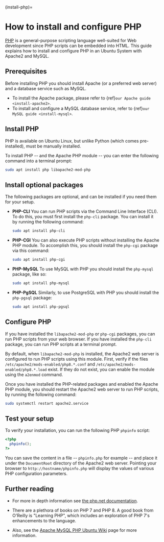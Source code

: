 (install-php)=
# How to install and configure PHP

[PHP](https://www.php.net/) is a general-purpose scripting language well-suited for Web development since PHP scripts can be embedded into HTML. This guide explains how to install and configure PHP in an Ubuntu System with Apache2 and MySQL.

## Prerequisites

Before installing PHP you should install Apache (or a preferred web server) and a database service such as MySQL.

* To install the Apache package, please refer to {ref}`our Apache guide <install-apache2>`.
* To install and configure a MySQL database service, refer to {ref}`our MySQL guide <install-mysql>`.

## Install PHP

PHP is available on Ubuntu Linux, but unlike Python (which comes pre-installed), must be manually installed.

To install PHP -- and the Apache PHP module -- you can enter the following command into a terminal prompt:

```bash
sudo apt install php libapache2-mod-php
```

## Install optional packages

The following packages are optional, and can be installed if you need them for your setup. 

* **PHP-CLI**
  You can run PHP scripts via the Command Line Interface (CLI). To do this, you must first install the `php-cli` package. You can install it by running the following command:

  ```bash
  sudo apt install php-cli
  ```

* **PHP-CGI**
  You can also execute PHP scripts without installing the Apache PHP module. To accomplish this, you should install the `php-cgi` package via this command:

  ```bash
  sudo apt install php-cgi
  ```

* **PHP-MySQL**
  To use MySQL with PHP you should install the `php-mysql` package, like so:

  ```bash
  sudo apt install php-mysql
  ```

* **PHP-PgSQL**
  Similarly, to use PostgreSQL with PHP you should install the `php-pgsql` package:

  ```bash
  sudo apt install php-pgsql
  ```

## Configure PHP

If you have installed the `libapache2-mod-php` or `php-cgi` packages, you can run PHP scripts from your web browser. If you have installed the `php-cli` package, you can run PHP scripts at a terminal prompt.

By default, when `libapache2-mod-php` is installed, the Apache2 web server is configured to run PHP scripts using this module. First, verify if the files `/etc/apache2/mods-enabled/php8.*.conf` and `/etc/apache2/mods-enabled/php8.*.load` exist. If they do not exist, you can enable the module using the `a2enmod` command.

Once you have installed the PHP-related packages and enabled the Apache PHP module, you should restart the Apache2 web server to run PHP scripts, by running the following command:

```bash
sudo systemctl restart apache2.service 
```

## Test your setup

To verify your installation, you can run the following PHP `phpinfo` script:

```php
<?php
  phpinfo();
?>
```

You can save the content in a file -- `phpinfo.php` for example -- and place it under the `DocumentRoot` directory of the Apache2 web server. Pointing your browser to `http://hostname/phpinfo.php` will display the values of various PHP configuration parameters.

## Further reading

- For more in depth information see [the php.net documentation](http://www.php.net/docs.php).

- There are a plethora of books on PHP 7 and PHP 8. A good book from O'Reilly is "Learning PHP", which includes an exploration of PHP 7's enhancements to the language.

- Also, see the [Apache MySQL PHP Ubuntu Wiki](https://help.ubuntu.com/community/ApacheMySQLPHP) page for more information.
